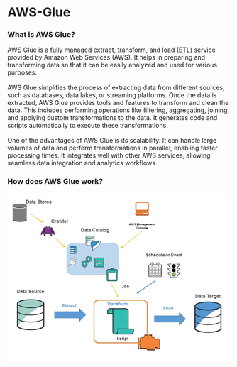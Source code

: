 # AWS-Glue

<h3 align="left">What is AWS Glue?</h3>
AWS Glue is a fully managed extract, transform, and load (ETL) service provided by Amazon Web Services (AWS). It helps in preparing and transforming data so that it can be easily analyzed and used for various purposes.<br>
<br>AWS Glue simplifies the process of extracting data from different sources, such as databases, data lakes, or streaming platforms.
Once the data is extracted, AWS Glue provides tools and features to transform and clean the data. This includes performing operations like filtering, aggregating, joining, and applying custom transformations to the data. It generates code and scripts automatically to execute these transformations.<br>
<br>One of the advantages of AWS Glue is its scalability. It can handle large volumes of data and perform transformations in parallel, enabling faster processing times. It integrates well with other AWS services, allowing seamless data integration and analytics workflows.<br>

<h3 align="left">How does AWS Glue work?</h3>
<img src="https://raw.githubusercontent.com/sagardhavalgi/AWS-Glue/main/awsGlue.webp" alt="descriptive text">
